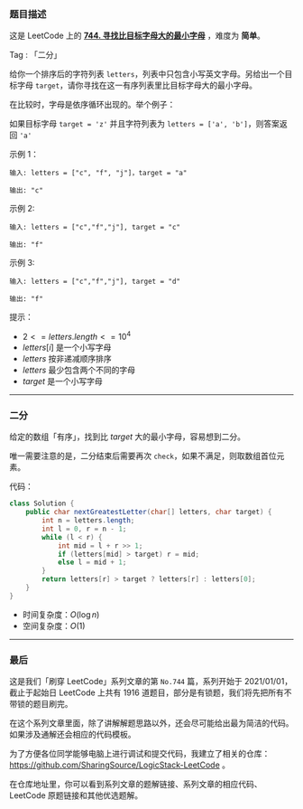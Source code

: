 ### 题目描述

这是 LeetCode 上的 **[744. 寻找比目标字母大的最小字母](https://leetcode-cn.com/problems/find-smallest-letter-greater-than-target/solution/by-ac_oier-to07/)** ，难度为 **简单**。

Tag : 「二分」



给你一个排序后的字符列表 `letters`，列表中只包含小写英文字母。另给出一个目标字母 `target`，请你寻找在这一有序列表里比目标字母大的最小字母。

在比较时，字母是依序循环出现的。举个例子：

如果目标字母 `target = 'z'` 并且字符列表为 `letters = ['a', 'b']`，则答案返回 `'a'`

示例 1：
```
输入: letters = ["c", "f", "j"]，target = "a"

输出: "c"
```
示例 2:
```
输入: letters = ["c","f","j"], target = "c"

输出: "f"
```
示例 3:
```
输入: letters = ["c","f","j"], target = "d"

输出: "f"
```

提示：
* $2 <= letters.length <= 10^4$
* $letters[i]$ 是一个小写字母
* $letters$ 按非递减顺序排序
* $letters$ 最少包含两个不同的字母
* $target$ 是一个小写字母

---

### 二分

给定的数组「有序」，找到比 $target$ 大的最小字母，容易想到二分。

唯一需要注意的是，二分结束后需要再次 `check`，如果不满足，则取数组首位元素。

代码：
```java
class Solution {
    public char nextGreatestLetter(char[] letters, char target) {
        int n = letters.length;
        int l = 0, r = n - 1;
        while (l < r) {
            int mid = l + r >> 1;
            if (letters[mid] > target) r = mid;
            else l = mid + 1;
        }
        return letters[r] > target ? letters[r] : letters[0];
    }
}
```
* 时间复杂度：$O(\log{n})$
* 空间复杂度：$O(1)$

---

### 最后

这是我们「刷穿 LeetCode」系列文章的第 `No.744` 篇，系列开始于 2021/01/01，截止于起始日 LeetCode 上共有 1916 道题目，部分是有锁题，我们将先把所有不带锁的题目刷完。

在这个系列文章里面，除了讲解解题思路以外，还会尽可能给出最为简洁的代码。如果涉及通解还会相应的代码模板。

为了方便各位同学能够电脑上进行调试和提交代码，我建立了相关的仓库：https://github.com/SharingSource/LogicStack-LeetCode 。

在仓库地址里，你可以看到系列文章的题解链接、系列文章的相应代码、LeetCode 原题链接和其他优选题解。

